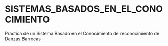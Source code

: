# SISTEMAS_BASADOS_EN_EL_CONOCIMIENTO
Practica de un Sistema Basado en el Conocimiento de reconocimiento de Danzas Barrocas
